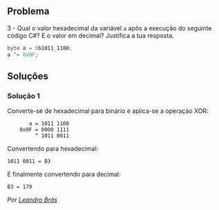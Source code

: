 ## Problema

3 - Qual o valor hexadecimal da variável `a` após a execução do seguinte código
C#? E o valor em decimal? Justifica a tua resposta.

```cs
byte a = 0b1011_1100;
a ^= 0x0F;
```

## Soluções

### Solução 1

Converte-se de hexadecimal para binário e aplica-se a operação XOR:

           a = 1011 1100
        0x0F = 0000 1111
             ^ 1011 0011

Convertendo para hexadecimal:

	1011 0011 = B3

E finalmente convertendo para decimal:

	B3 = 179

*Por [Leandro Brás](https://github.com/xShadoWalkeR)*
